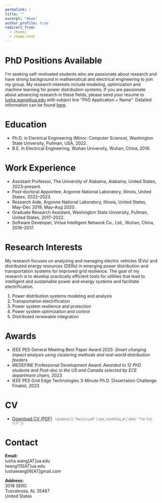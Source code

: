 ```yaml
---
permalink: /
title: ""
excerpt: "Home"
author_profile: true
redirect_from: 
  - /home/
  - /home.html
---
```


PhD Positions Available
======
I'm seeking self-motivated students who are passionate about research and have strong background in mathematical and electrical engineering to join my group. My research interests include modeling, optimization and machine learning for power distribution systems. If you are passionate about advancing research in these fields, please send your resume to [lusha.wang@ua.edu](mailto:lusha.wang@ua.edu) with subject line "PhD Application + Name". Detailed information can be found [here](https://lushawangece.github.io/team/#join-the-team).


<!-- Biography
======
Dr. Lusha Wang is a tenure-track Assistant Professor with the [Department of Electrical and Computer Engineering](https://ece.eng.ua.edu/) at the [University of Alabama](https://www.ua.edu/). She was a Postdoctoral Appointee in the Energy System Division, [Argonne National Laboratory](https://www.anl.gov/) during 2022-2023. She received the B.E. degree in Electrical Engineering from Wuhan University, Wuhan, China in 2016 and the Ph.D. degree in Electrical Engineering at the School of Electrical Engineering and Computer Science, [Washington State University](https://wsu.edu/), Pullman, WA, USA in 2022, advised by [Prof. Noel Schulz](https://president.wsu.edu/noel-schulz-bio/) and [Prof. Anamika Dubey](https://eecs.wsu.edu/~adubey/). She has been a research aide with the Energy System Division, [Argonne National Laboratory](https://www.anl.gov/) in 2019 and 2020.  -->

Education
======

- Ph.D. in Electrical Engineering (Minor: Computer Science), Washington State University, Pullman, USA, 2022.
- B.E. in Electrical Engineering, Wuhan University, Wuhan, China, 2016.



Work Experience
======

- Assistant Professor, The University of Alabama, Alabama, United States, 2023–present.
- Post-doctoral Appointee, Argonne National Laboratory, Illinois, United States, 2022–2023.
- Research Aide, Argonne National Laboratory, Illinois, United States, May–Dec 2019; May–Aug 2020.
- Graduate Research Assistant, Washington State University, Pullman, United States, 2017–2022.
- Software Developer, Virtue Intelligent Network Co., Ltd., Wuhan, China, 2016–2017.


Research Interests
======
My research focuses on analyzing and managing electric vehicles (EVs) and distributed energy resources (DERs) in emerging power distribution and transportation systems for improved grid resilience. The goal of my research is to develop practically efficient tools for utilities that lead to intelligent and sustainable power and energy systems and facilitate electrification.
1. Power distribution systems modeling and analysis
1. Transportation electrification
1. Power system resilience and protection
1. Power system optimization and control
1. Distributed renewable integration


Awards
=======
* IEEE PES General Meeting Best Paper Award 2025: _Smart_ _charging_ _impact_ _analysis_ _using_ _clustering_ _methods_ _and_ _real-world_ _distribution_ _feeders_
* iREDEFINE Professional Development Award:   _Awarded_ _to_ _12_ _PhD_ _students_ _and_ _Post-doc_ _in_ _the_ _US_ _and_ _Canada_ _selected_ _by_ _ECE_ _department_ _chairs_, 2023 
* IEEE PES Grid Edge Technologies 3-Minute Ph.D. Dissertation Challenge Finalist, 2023

CV
======

- <a href="{{ 'files/cv.pdf' | relative_url }}">Download CV (PDF)</a>
  <small class="cv-muted">· Updated {{ 'files/cv.pdf' | last_modified_at | date: "%b %d, %Y" }}</small>

<style>
  .cv-muted{ color:#6b7280; font-weight:400; }
</style>

<!-- {% assign cv_file = 'files/cv.pdf' %}
[Download CV here](https://lushawangece.github.io//files/cv.pdf) <small class="page__meta"> Last updated: {{ page.last_modified_at | date: "%b %d, %Y" }}</small> -->




Contact
======

**Email:**  
lusha.wang[AT]ua.edu  
lwang115[AT]ua.edu  
lushawang06[AT]gmail.com  

**Address:**  
3018 SERC  
Tuscaloosa, AL 35487  
United States
